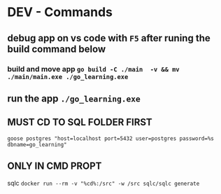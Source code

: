 # DEV - Commands
## debug app on vs code with `F5` after runing the build command below
### build and move app `go build -C ./main  -v && mv ./main/main.exe ./go_learning.exe`
## run the app `./go_learning.exe`

## MUST CD TO SQL FOLDER FIRST
`goose postgres "host=localhost port=5432 user=postgres password=%s dbname=go_learning"`
## ONLY IN CMD PROPT
sqlc   `docker run --rm -v "%cd%:/src" -w /src sqlc/sqlc generate`